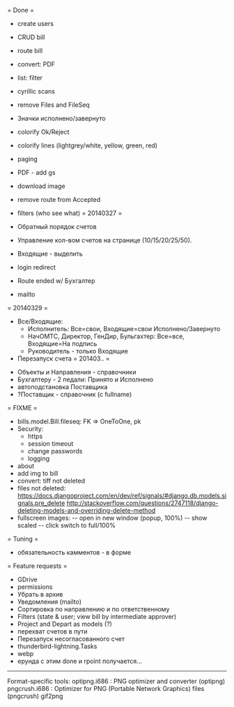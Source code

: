 = Done =
+ create users
+ CRUD bill
+ route bill
+ convert: PDF
+ list: filter

+ cyrillic scans
+ remove Files and FileSeq
+ Значки исполнено/завернуто
+ colorify Ok/Reject
+ colorify lines (lightgrey/white, yellow, green, red)
+ paging
+ PDF - add gs
+ download image
+ remove route from Accepted
+ filters (who see what)
= 20140327 =
+ Обратный порядок счетов
+ Управление кол-вом счетов на странице (10/15/20/25/50).
+ Входящие - выделить
+ login redirect
+ Route ended w/ Бухгалтер
+ mailto

= 20140329 =
+ Все/Входящие:
	* Исполнитель: Все=свои, Входящие=свои Исполнено/Завернуто
	* НачОМТС, Директор, ГенДир, Бульгахтер: Все=все, Входящие=На подпись
	* Руководитель - только Входящие
+ Перезапуск счета
= 201403.. =
* Объекты и Направления - справочники
* Бухгалтеру - 2 педали: Принято и Исполнено
* автоподстановка Поставщика
* ?Поставщик - справочник (с fullname)

= FIXME =
* bills.model.Bill.fileseq: FK => OneToOne, pk
* Security:
	* https
	* session timeout
	* change passwords
	* logging
* about
* add img to bill
* convert: tiff not deleted
* files not deleted:
	https://docs.djangoproject.com/en/dev/ref/signals/#django.db.models.signals.pre_delete
	http://stackoverflow.com/questions/2747118/django-deleting-models-and-overriding-delete-method
* fullscreen images:
-- open in new window (popup, 100%)
-- show scaled
-- click switch to full/100%

= Tuning =
* обязательность камментов - в форме

= Feature requests =
* GDrive
* permissions
* Убрать в архив
* Уведомления (mailto)
* Сортировка по направлению и по ответственному
* Filters (state & user; view bill by intermediate approver)
* Project and Depart as models (?)
* перехват счетов в пути
* Перезапуск несогласованного счет
* thunderbird-lightning.Tasks
* webp
* ерунда с этим done и rpoint получается...

----
Format-specific tools:
optipng.i686 : PNG optimizer and converter (optipng)
pngcrush.i686 : Optimizer for PNG (Portable Network Graphics) files (pngcrush)
gif2png

